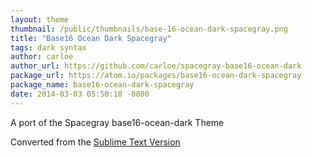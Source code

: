 ```yaml
---
layout: theme
thumbnail: /public/thumbnails/base-16-ocean-dark-spacegray.png
title: "Base16 Ocean Dark Spacegray"
tags: dark syntax
author: carloe
author_url: https://github.com/carloe/spacegray-base16-ocean-dark
package_url: https://atom.io/packages/base16-ocean-dark-spacegray
package_name: base16-ocean-dark-spacegray
date: 2014-03-03 05:50:18 -0800
---
```

A port of the Spacegray base16-ocean-dark Theme

Converted from the [Sublime Text Version](https://github.com/kkga/spacegray)
